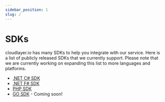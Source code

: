 ```yaml
---
sidebar_position: 1
slug: /
---
```


# SDKs
cloudlayer.io has many SDKs to help you integrate with our service. Here is a list of publicly released SDKs that we currently support.  Please note that we are currently working on expanding this list to more languages and platforms.

- [.NET C# SDK](sdks/net-sdk-csharp)
- [.NET F# SDK](https://github.com/cloudlayerio/cloudlayerio-fsharp)
- [PHP SDK](https://github.com/cloudlayerio/cloudlayerio-php)
- [GO SDK](https://github.com/cloudlayerio/cloudlayerio-go) - Coming soon!